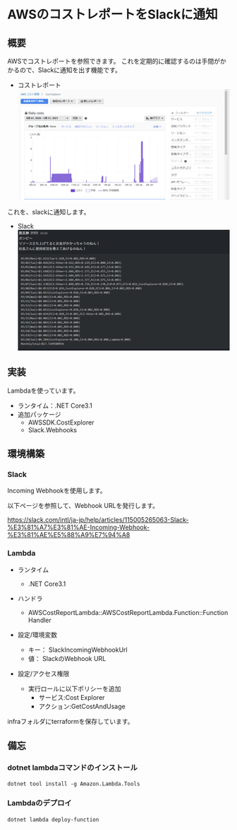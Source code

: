 # AWSのコストレポートをSlackに通知

## 概要
AWSでコストレポートを参照できます。
これを定期的に確認するのは手間がかかるので、Slackに通知を出す機能です。
- コストレポート
![cost-report](images/cost-report.png)

これを、slackに通知します。

- Slack
![slack](images/slack-notify.png)

## 実装
Lambdaを使っています。

- ランタイム：.NET Core3.1
- 追加パッケージ
    - AWSSDK.CostExplorer
    - Slack.Webhooks

## 環境構築
### Slack
Incoming Webhookを使用します。

以下ページを参照して、Webhook URLを発行します。

https://slack.com/intl/ja-jp/help/articles/115005265063-Slack-%E3%81%A7%E3%81%AE-Incoming-Webhook-%E3%81%AE%E5%88%A9%E7%94%A8

### Lambda
- ランタイム
    - .NET Core3.1

- ハンドラ
    - AWSCostReportLambda::AWSCostReportLambda.Function::FunctionHandler

- 設定/環境変数
    - キー： SlackIncomingWebhookUrl
    - 値： SlackのWebhook URL

- 設定/アクセス権限
    - 実行ロールに以下ポリシーを追加
        - サービス:Cost Explorer
        - アクション:GetCostAndUsage


infraフォルダにterraformを保存しています。

## 備忘
### dotnet lambdaコマンドのインストール
`dotnet tool install -g Amazon.Lambda.Tools`

### Lambdaのデプロイ
`dotnet lambda deploy-function`
